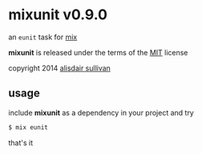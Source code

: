 # mixunit v0.9.0 #

an `eunit` task for [mix][mix]

**mixunit** is released under the terms of the [MIT][MIT] license

copyright 2014 [alisdair sullivan][email]

## usage ##

include **mixunit** as a dependency in your project and try

```bash
$ mix eunit
```

that's it

[mix]: http://elixir-lang.org/getting_started/mix_otp/1.html
[MIT]: http://www.opensource.org/licenses/mit-license.html
[email]: alisdairsullivan@yahoo.ca